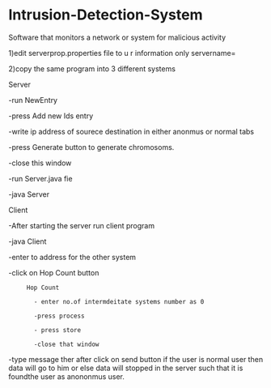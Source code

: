 # Intrusion-Detection-System
Software that monitors a network or system for malicious activity


1)edit serverprop.properties file to u r information only  servername=

2)copy the same program into 3 different systems

Server

  -run NewEntry

  -press Add new Ids entry
  
  -write ip address of sourece destination in either anonmus or normal tabs
  
  -press Generate button to generate chromosoms.

  -close this window

  -run Server.java fie
  
  -java Server


Client
  
  -After starting the server run client program

  -java Client

  -enter to address for the other system

  -click on Hop Count button

         Hop Count

           - enter no.of intermdeitate systems number as 0

           -press process

           - press store

           -close that window

  -type message ther after click on send button if the user is normal user then data will go to him or else data will stopped in the server such that it is foundthe user
  as anononmus user.

